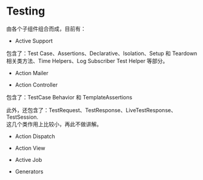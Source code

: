 # Testing

由各个子组件组合而成，目前有：  

- Active Support

包含了：Test Case、Assertions、Declarative、Isolation、Setup 和 Teardown 相关类方法、Time Helpers、Log Subscriber Test Helper 等部分。

- Action Mailer

- Action Controller

包含了：TestCase Behavior 和 TemplateAssertions

此外，还包含了：TestRequest、TestResponse、LiveTestResponse、TestSession.
<br>
这几个类作用上比较小，再此不做讲解。

- Action Dispatch

- Action View

- Active Job

- Generators
